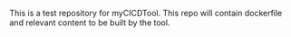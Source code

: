 This is a test repository for myCICDTool. This repo will contain dockerfile and relevant content to be built by the tool.
